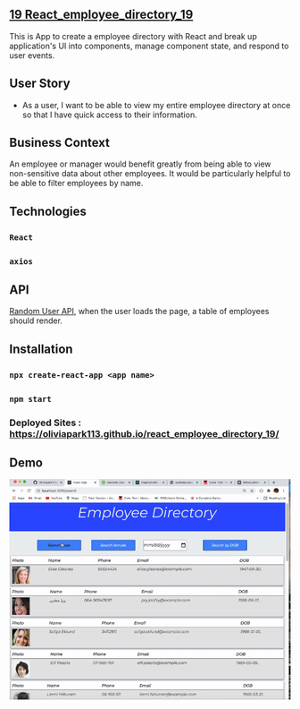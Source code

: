 ## [19 React_employee_directory_19](https://github.com/Oliviapark113/new_react_employee_directory_19)


This is App to create a employee directory with React and break up application's UI into components, manage component state, and respond to user events.

## User Story

* As a user, I want to be able to view my entire employee directory at once so that I have quick access to their information.

## Business Context

An employee or manager would benefit greatly from being able to view non-sensitive data about other employees. It would be particularly helpful to be able to filter employees by name.


## Technologies

### `React`
### `axios`


## API 

[Random User API](https://randomuser.me/), when the user loads the page, a table of employees should render.

## Installation

### `npx create-react-app <app name>` 

### `npm start`

### Deployed Sites : https://oliviapark113.github.io/react_employee_directory_19/

## Demo
![Demo](demo/demo-1.gif)

